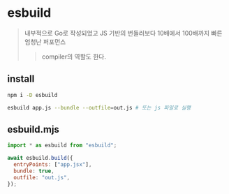 # esbuild

> 내부적으로 Go로 작성되었고 JS 기반의 번들러보다 10배에서 100배까지 빠른 엄청난 퍼포먼스
>
> > compiler의 역할도 한다.

## install

```sh
npm i -D esbuild

esbuild app.js --bundle --outfile=out.js # 또는 js 파일로 실행
```

## esbuild.mjs

```js
import * as esbuild from "esbuild";

await esbuild.build({
  entryPoints: ["app.jsx"],
  bundle: true,
  outfile: "out.js",
});
```
